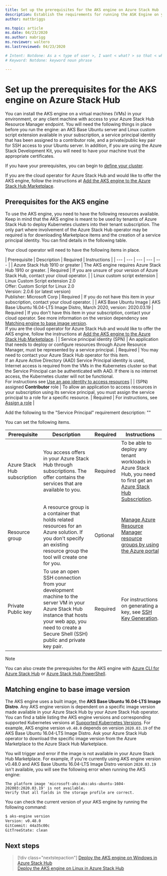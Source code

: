 ```yaml
---
title: Set up the prerequisites for the AKS engine on Azure Stack Hub 
description: Establish the requirements for running the ASK Engine on your Azure Stack Hub.
author: mattbriggs

ms.topic: article
ms.date: 04/23/2020
ms.author: mabrigg
ms.reviewer: waltero
ms.lastreviewed: 04/23/2020

# Intent: Notdone: As a < type of user >, I want < what? > so that < why? >
# Keyword: Notdone: keyword noun phrase

---
```


# Set up the prerequisites for the AKS engine on Azure Stack Hub

You can install the AKS engine on a virtual machines (VMs) in your environment, or any client machine with access to your Azure Stack Hub Resource Manager endpoint. You will need the following things in place before you run the engine: an AKS Base Ubuntu server and Linux custom script extension available in your subscription, a service principal identity that has been assigned to a contributor role, and a private/public key pair for SSH access to your Ubuntu server. In addition, if you are using the Azure Stack Development Kit, you will need to have your machine trust the appropriate certificates.

If you have your prerequisites, you can begin to [define your cluster](azure-stack-kubernetes-aks-engine-deploy-cluster.md).

If you are the cloud operator for Azure Stack Hub and would like to offer the AKS engine, follow the instructions at [Add the AKS engine to the Azure Stack Hub Marketplace](../operator/azure-stack-aks-engine.md).

## Prerequisites for the AKS engine

To use the AKS engine, you need to have the following resources available. Keep in mind that the AKS engine is meant to be used by tenants of Azure Stack Hub to deploy Kubernetes clusters into their tenant subscription. The only part where involvement of the Azure Stack Hub operator may be required is for downloading Marketplace items and the creation of a service principal identity. You can find details in the following table.

Your cloud operator will need to have the following items in place.

| Prerequisite | Description | Required | Instructions |
| --- | --- | --- | --- | --- |
| Azure Stack Hub 1910 or greater | The AKS engine requires Azure Stack Hub 1910 or greater. | Required | If you are unsure of your version of Azure Stack Hub, contact your cloud operator. |
| Linux custom script extension | Linux Custom Script extension 2.0<br>Offer: Custom Script for Linux 2.0<br>Version: 2.0.6 (or latest version)<br>Publisher: Microsoft Corp | Required | If you do not have this item in your subscription, contact your cloud operator. |
| AKS Base Ubuntu Image | AKS Base Ubuntu 16.04-LTS Image Distro, March 2020, version: 2020.03.19 | Required | If you don't have this item in your subscription, contact your cloud operator. See more information on the version dependency see [Matching engine to base image version](#matching-engine-to-base-image-version).<br> If you are the cloud operator for Azure Stack Hub and would like to offer the AKS engine, follow the instructions at [Add the AKS engine to the Azure Stack Hub Marketplace](../operator/azure-stack-aks-engine.md). |
| Service principal identity (SPN) |  An application that needs to deploy or configure resources through Azure Resource Manager, must be represented by a service principal. | Required | You may need to contact your Azure Stack Hub operator for this item.<br>If an Azure Active Directory (AAD) Service Principal identity is used, Internet access is required from the VMs in the Kubernetes cluster so that the Service Principal can be authenticated with AAD. If there is no internet access, the Kubernetes cluster will not be functional.<br>For instructions see [Use an app identity to access resources](https://docs.microsoft.com/azure-stack/operator/azure-stack-create-service-principals) |
| (SPN) assigned **Contributor** role | To allow an application to access resources in your subscription using its service principal, you must assign the service principal to a role for a specific resource. | Required | For instructions, see [Assign a role](https://docs.microsoft.com/azure-stack/operator/azure-stack-create-service-principals#assign-a-role) |


Add the following to the "Service Principal" requirement description: ""



You can set the following items.

| Prerequisite | Description | Required | Instructions |
| --- | --- | --- | --- |
| Azure Stack Hub subscription | You access offers in your Azure Stack Hub through subscriptions. The offer contains the services that are available to you. | Required | To be able to deploy any tenant workloads in Azure Stack Hub, you need to first get an [Azure Stack Hub Subscription](https://docs.microsoft.com/azure-stack/user/azure-stack-subscribe-services). |
| Resource group | A resource group is a container that holds related resources for an Azure solution. If you don't specify an existing resource group the tool will create one for you. | Optional | [Manage Azure Resource Manager resource groups by using the Azure portal](https://docs.microsoft.com/azure/azure-resource-manager/manage-resource-groups-portal) |
| Private Public key | To use an open SSH connection from your development machine to the server VM in your Azure Stack Hub instance that hosts your web app, you need to create a Secure Shell (SSH) public and private key pair. | Required | For instructions on generating a key, see [SSH Key Generation](https://docs.microsoft.com/azure-stack/user/azure-stack-dev-start-howto-ssh-public-key).|


> [!Note]  
> You can also create the prerequisites for the AKS engine with [Azure CLI for Azure Stack Hub](https://docs.microsoft.com/azure-stack/user/azure-stack-version-profiles-azurecli2) or [Azure Stack Hub PowerShell](https://docs.microsoft.com/azure-stack/operator/azure-stack-powershell-install).

## Matching engine to base image version

The AKS engine uses a built image, the **AKS Base Ubuntu 16.04-LTS Image Distro**. Any AKS engine version is dependent on a specific image version made available in your Azure Stack Hub by your Azure Stack Hub operator. You can find a table listing the AKS engine versions and corresponding supported Kubernetes versions at [Supported Kubernetes Versions](https://github.com/Azure/aks-engine/blob/master/docs/topics/azure-stack.md#supported-aks-engine-versions). For example, AKS engine version `v0.48.0` depends on version `2020.03.19` of the AKS Base Ubuntu 16.04-LTS Image Distro. Ask your Azure Stack Hub operator to download the specific image version from the Azure Marketplace to the Azure Stack Hub Marketplace.

You will trigger and error if the image is not available in your Azure Stack Hub Marketplace. For example, if you're currently using AKS engine version v0.48.0 and AKS Base Ubuntu 16.04-LTS Image Distro version `2020.03.19` isn't available, you will see the following error when running the AKS engine: 

```Text  
The platform image 'microsoft-aks:aks:aks-ubuntu-1604-202003:2020.03.19' is not available. 
Verify that all fields in the storage profile are correct.
```

You can check the current version of your AKS engine by running the following command:

```bash  
$ aks-engine version
Version: v0.48.0
GitCommit: 44a35c00c
GitTreeState: clean
```

## Next steps

> [!div class="nextstepaction"]
> [Deploy the AKS engine on Windows in Azure Stack Hub](azure-stack-kubernetes-aks-engine-deploy-windows.md)  
> [Deploy the AKS engine on Linux in Azure Stack Hub](azure-stack-kubernetes-aks-engine-deploy-linux.md)